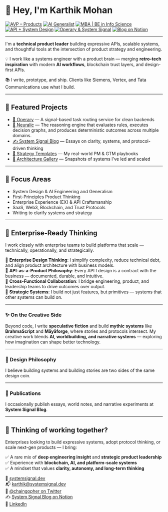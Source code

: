 # 👋 Hey, I'm Karthik Mohan

[![AVP – Products](https://img.shields.io/badge/Role-AVP%20%E2%80%93%20Products-blue)](#)
[![AI Generalist](https://img.shields.io/badge/AI-Generalist-purple)](#)
[![MBA | BE in Info Science](https://img.shields.io/badge/Education-MBA%20%7C%20BE%20in%20Info%20Science-brightgreen)](#)
[![API + System Design](https://img.shields.io/badge/API%20%2B-System%20Design-yellowgreen)](#)
[![Operary & System Signal](https://img.shields.io/badge/Projects-Operary%20%26%20System%20Signal-orange)](#)
[![Blog on Notion](https://img.shields.io/badge/Read-System%20Signal%20Blog-lightgrey)](https://www.notion.so/System-Signal-Blog-1f94f0df7c80805887aedcb1dc6aa810?pvs=4)

---

I'm a **technical product leader** building expressive APIs, scalable systems, and thoughtful tools at the intersection of product strategy and engineering.

💡 I work like a systems engineer with a product brain — merging **retro-tech inspiration** with modern **AI workflows**, blockchain trust layers, and design-first APIs.

📚 I write, prototype, and ship. Clients like Siemens, Vertex, and Tata Communications use what I build.

---

## 🔧 Featured Projects

- [📡 Operary](https://systemsignal.dev/operary) — A signal-based task routing service for clean backends
- [🧠 Neuralic](https://systemsignal.dev/neuralic) — The reasoning engine that evaluates rules, executes decision graphs, and produces deterministic outcomes across multiple domains.  
- [✍️ System Signal Blog](https://www.notion.so/System-Signal-Blog-1f94f0df7c80805887aedcb1dc6aa810?pvs=4) — Essays on clarity, systems, and protocol-driven thinking  
- [🧰 Strategy Templates](https://systemsignal.dev/templates) — My real-world PM & GTM playbooks  
- [📐 Architecture Gallery](https://systemsignal.dev/projects) — Snapshots of systems I've led and scaled

---

## 🧠 Focus Areas

- System Design & AI Engineering and Generalism
- First-Principles Product Thinking  
- Enterprise Experience (EX) & API Craftsmanship  
- SaaS, Web3, Blockchain, and Trust Protocols  
- Writing to clarify systems and strategy

---

## 🏢 Enterprise-Ready Thinking

I work closely with enterprise teams to build platforms that scale — technically, operationally, and strategically.

🔹 **Enterprise Design Thinking**: I simplify complexity, reduce technical debt, and align product architecture with business models.  
🔹 **API-as-a-Product Philosophy**: Every API I design is a contract with the business — documented, durable, and intuitive.  
🔹 **Cross-Functional Collaboration**: I bridge engineering, product, and leadership teams to drive outcomes over output.  
🔹 **Strategic Systems**: I build not just features, but primitives — systems that other systems can build on.

---
### ✨ On the Creative Side

Beyond code, I write **speculative fiction** and build **mythic systems** like **BrahmaScript** and **Māyāforge**, where stories and protocols intersect. My creative work blends **AI, worldbuilding, and narrative systems** — exploring how imagination can shape better technology.

---

### 🧬 Design Philosophy

I believe building systems and building stories are two sides of the same design coin.

---

### 📖 Publications

I occasionally publish essays, world notes, and narrative experiments at **System Signal Blog**.

---


## 💼 Thinking of working together?

Enterprises looking to build expressive systems, adopt protocol thinking, or scale next-gen products — I bring:

✅ A rare mix of **deep engineering insight** and **strategic product leadership**  
✅ Experience with **blockchain, AI, and platform-scale systems**  
✅ A mindset that values **clarity, autonomy, and long-term thinking**

📡 [systemsignal.dev](https://systemsignal.dev)  
📬 karthik@systemsignal.dev  
🧵 [@chaingopher on Twitter](https://x.com/chaingopher)  
✍️ [System Signal Blog on Notion](https://www.notion.so/System-Signal-Blog-1f94f0df7c80805887aedcb1dc6aa810?pvs=4)  
💼 [LinkedIn](https://www.linkedin.com/in/karthik-m-portfolio/)
